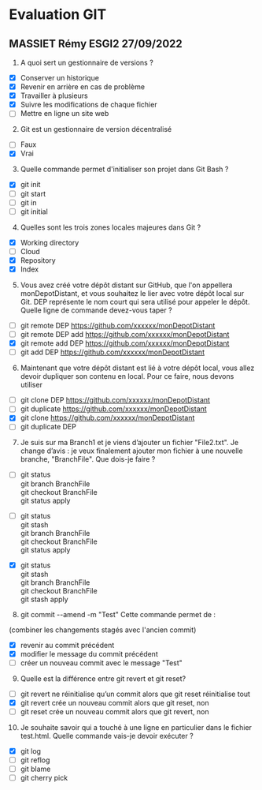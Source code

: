 # Evaluation GIT

## MASSIET Rémy ESGI2 27/09/2022

1) A quoi sert un gestionnaire de versions ?
- [x] Conserver un historique
- [x] Revenir en arrière en cas de problème
- [x] Travailler à plusieurs
- [x] Suivre les modifications de chaque fichier
- [ ] Mettre en ligne un site web
2) Git est un gestionnaire de version décentralisé
- [ ] Faux
- [x] Vrai
3) Quelle commande permet d'initialiser son projet dans Git Bash ?
- [x] git init
- [ ] git start
- [ ] git in
- [ ] git initial
4) Quelles sont les trois zones locales majeures dans Git ?
- [x] Working directory
- [ ] Cloud
- [x] Repository
- [x] Index
5) Vous avez créé votre dépôt distant sur GitHub, que l'on appellera
monDepotDistant, et vous souhaitez le lier avec votre dépôt local
sur Git. DEP représente le nom court qui sera utilisé pour appeler
le dépôt.
Quelle ligne de commande devez-vous taper ?
- [ ] git remote DEP https://github.com/xxxxxx/monDepotDistant
- [ ] git remote DEP add https://github.com/xxxxxx/monDepotDistant
- [x] git remote add DEP https://github.com/xxxxxx/monDepotDistant
- [ ] git add DEP https://github.com/xxxxxx/monDepotDistant
6) Maintenant que votre dépôt distant est lié à votre dépôt local,
vous allez devoir dupliquer son contenu en local. Pour ce faire,
nous devons utiliser
- [ ] git clone DEP https://github.com/xxxxxx/monDepotDistant
- [ ] git duplicate https://github.com/xxxxxx/monDepotDistant
- [x] git clone https://github.com/xxxxxx/monDepotDistant
- [ ] git duplicate DEP
7) Je suis sur ma Branch1 et je viens d’ajouter un fichier "File2.txt".
Je change d’avis : je veux finalement ajouter mon fichier à une
nouvelle branche, "BranchFile". Que dois-je faire ?
- [ ] git status <br>
git branch BranchFile<br>
git checkout BranchFile<br>
git status apply<br>

- [ ] git status<br>
git stash<br>
git branch BranchFile<br>
git checkout BranchFile<br>
git status apply<br>

- [x] git status<br>
git stash<br>
git branch BranchFile<br>
git checkout BranchFile<br>
git stash apply<br>

8) git commit --amend -m "Test"
Cette commande permet de : 

(combiner les changements stagés avec l'ancien commit)
- [x] revenir au commit précédent
- [x] modifier le message du commit précédent
- [ ] créer un nouveau commit avec le message "Test"

9) Quelle est la différence entre git revert et git reset?
- [ ] git revert ne réinitialise qu’un commit alors que git reset réinitialise
tout
- [x] git revert crée un nouveau commit alors que git reset, non
- [ ] git reset crée un nouveau commit alors que git revert, non
10) Je souhaite savoir qui a touché à une ligne en particulier dans le
fichier test.html. Quelle commande vais-je devoir exécuter ?
- [x] git log
- [ ] git reflog
- [ ] git blame
- [ ] git cherry pick
